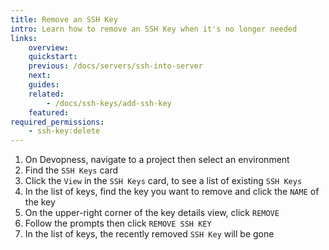```yaml
---
title: Remove an SSH Key
intro: Learn how to remove an SSH Key when it's no longer needed
links:
    overview:
    quickstart:
    previous: /docs/servers/ssh-into-server
    next:
    guides:
    related:
        - /docs/ssh-keys/add-ssh-key
    featured:
required_permissions:
    - ssh-key:delete
---
```


1. On Devopness, navigate to a project then select an environment
1. Find the `SSH Keys` card
1. Click the `View` in the `SSH Keys` card, to see a list of existing `SSH Keys`
1. In the list of keys, find the key you want to remove and click the `NAME` of the key
1. On the upper-right corner of the key details view, click `REMOVE`
1. Follow the prompts then click `REMOVE SSH KEY`
1. In the list of keys, the recently removed `SSH Key` will be gone
